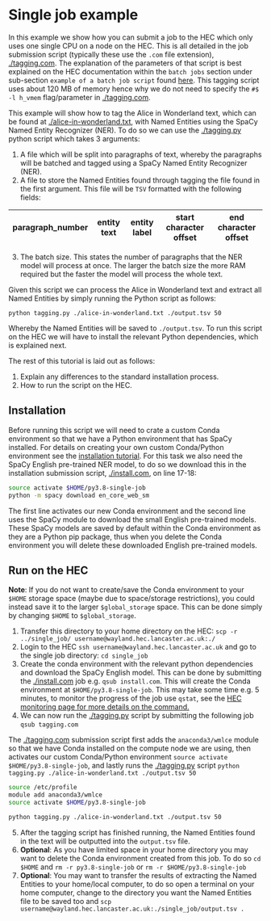 # Single job example

In this example we show how you can submit a job to the HEC which only uses one single CPU on a node on the HEC. This is all detailed in the job submission script (typically these use the `.com` file extension), [./tagging.com](./tagging.com). The explanation of the parameters of that script is best explained on the HEC documentation within the `batch jobs` section under sub-section `example of a batch job script` found [here](https://answers.lancaster.ac.uk/display/ISS/Submitting+jobs+on+the+HEC). This tagging script uses about 120 MB of memory hence why we do not need to specify the `#$ -l h_vmem` flag/parameter in [./tagging.com](./tagging.com).

This example will show how to tag the Alice in Wonderland text, which can be found at [./alice-in-wonderland.txt](./alice-in-wonderland.txt), with Named Entities using the SpaCy Named Entity Recognizer (NER). To do so we can use the [./tagging.py](./tagging.py) python script which takes 3 arguments:

1. A file which will be split into paragraphs of text, whereby the paragraphs will be batched and tagged using a SpaCy Named Entity Recognizer (NER).
2. A file to store the Named Entities found through tagging the file found in the first argument. This file will be `TSV` formatted with the following fields:

|paragraph_number|entity text|entity label|start character offset|end character offset|
|-|-|-|-|-|

3. The batch size. This states the number of paragraphs that the NER model will process at once. The larger the batch size the more RAM required but the faster the model will process the whole text.

Given this script we can process the Alice in Wonderland text and extract all Named Entities by simply running the Python script as follows:

```
python tagging.py ./alice-in-wonderland.txt ./output.tsv 50
```

Whereby the Named Entities will be saved to `./output.tsv`. To run this script on the HEC we will have to install the relevant Python dependencies, which is explained next. 

The rest of this tutorial is laid out as follows:

1. Explain any differences to the standard installation process.
2. How to run the script on the HEC.

## Installation

Before running this script we will need to crate a custom Conda environment so that we have a Python environment that has SpaCy installed. For details on creating your own custom Conda/Python environment see the [installation tutorial](../../install_packages). For this task we also need the SpaCy English pre-trained NER model, to do so we download this in the installation submission script, [./install.com](./install.com), on line 17-18:

``` bash
source activate $HOME/py3.8-single-job
python -m spacy download en_core_web_sm
```

The first line activates our new Conda environment and the second line uses the SpaCy module to download the small English pre-trained models. These SpaCy models are saved by default within the Conda environment as they are a Python pip package, thus when you delete the Conda environment you will delete these downloaded English pre-trained models.

## Run on the HEC

**Note**: If you do not want to create/save the Conda environment to your `$HOME` storage space (maybe due to space/storage restrictions), you could instead save it to the larger `$global_storage` space. This can be done simply by changing `$HOME` to `$global_storage`.

1. Transfer this directory to your home directory on the HEC: `scp -r ../single_job/ username@wayland.hec.lancaster.ac.uk:./`
2. Login to the HEC `ssh username@wayland.hec.lancaster.ac.uk` and go to the single job directory: `cd single_job` 
3. Create the conda environment with the relevant python dependencies and download the SpaCy English model. This can be done by submitting the [./install.com](./install.com) job e.g. `qsub install.com`. This will create the Conda environment at `$HOME/py3.8-single-job`. This may take some time e.g. 5 minutes, to monitor the progress of the job use `qstat`, see the [HEC monitoring page for more details on the command.](https://answers.lancaster.ac.uk/display/ISS/Monitoring+jobs+on+the+HEC)
4. We can now run the [./tagging.py](./tagging.py) script by submitting the following job `qsub tagging.com`

The [./tagging.com](./tagging.com) submission script first adds the `anaconda3/wmlce` module so that we have Conda installed on the compute node we are using, then activates our custom Conda/Python environment `source activate $HOME/py3.8-single-job`, and lastly runs the [./tagging.py](./tagging.py) script `python tagging.py ./alice-in-wonderland.txt ./output.tsv 50`

``` bash
source /etc/profile
module add anaconda3/wmlce
source activate $HOME/py3.8-single-job

python tagging.py ./alice-in-wonderland.txt ./output.tsv 50
```
5. After the tagging script has finished running, the Named Entities found in the text will be outputted into the `output.tsv` file. 
6. **Optional**: As you have limited space in your home directory you may want to delete the Conda environment created from this job. To do so `cd $HOME` and `rm -r py3.8-single-job` or `rm -r $HOME/py3.8-single-job`
7. **Optional**: You may want to transfer the results of extracting the Named Entities to your home/local computer, to do so open a terminal on your home computer, change to the directory you want the Named Entities file to be saved too and `scp username@wayland.hec.lancaster.ac.uk:./single_job/output.tsv .` 

